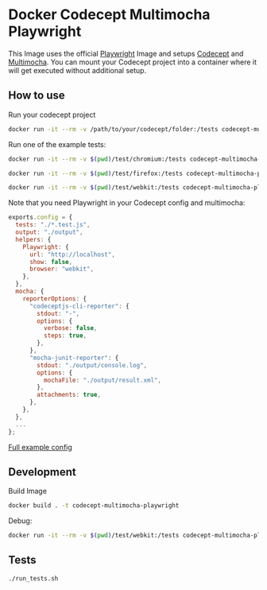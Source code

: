 # Docker Codecept Multimocha Playwright

This Image uses the official [Playwright](https://playwright.dev/) Image and setups [Codecept](https://codecept.io/) and [Multimocha](https://codecept.io/reports/#multi-reports). You can mount your Codecept project into a container where it will get executed without additional setup.

## How to use

Run your codecept project

```sh
docker run -it --rm -v /path/to/your/codecept/folder:/tests codecept-multimocha-playwright:latest
```

Run one of the example tests:

```sh
docker run -it --rm -v $(pwd)/test/chromium:/tests codecept-multimocha-playwright:latest

docker run -it --rm -v $(pwd)/test/firefox:/tests codecept-multimocha-playwright:latest

docker run -it --rm -v $(pwd)/test/webkit:/tests codecept-multimocha-playwright:latest
```

Note that you need Playwright in your Codecept config and multimocha:

```js
exports.config = {
  tests: "./*.test.js",
  output: "./output",
  helpers: {
    Playwright: {
      url: "http://localhost",
      show: false,
      browser: "webkit",
    },
  },
  mocha: {
    reporterOptions: {
      "codeceptjs-cli-reporter": {
        stdout: "-",
        options: {
          verbose: false,
          steps: true,
        },
      },
      "mocha-junit-reporter": {
        stdout: "./output/console.log",
        options: {
          mochaFile: "./output/result.xml",
        },
        attachments: true,
      },
    },
  },
  ...
};
```

[Full example config](./test/webkit/codecept.conf.js)

## Development

Build Image

```sh
docker build . -t codecept-multimocha-playwright
```

Debug:

```sh
docker run -it --rm -v $(pwd)/test/webkit:/tests codecept-multimocha-playwright:latest /bin/bash
```

## Tests

```sh
./run_tests.sh
```
